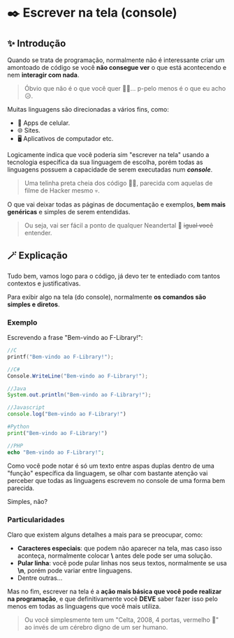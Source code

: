 # ✒️ Escrever na tela (console)
## ✨ Introdução
Quando se trata de programação, normalmente não é interessante criar um amontoado de código se você **não consegue ver** o que está acontecendo e nem **interagir com nada**.
> Óbvio que não é o que você quer 🫵😠... p-pelo menos é o que eu acho 😥.

Muitas linguagens são direcionadas a vários fins, como:
- 📱 Apps de celular.
- 🌐 Sites.
- 🖥️ Aplicativos de computador etc.

Logicamente indica que você poderia sim "escrever na tela" usando a tecnologia específica da sua linguagem de escolha, porém todas as linguagens possuem a capacidade de serem executadas num ***console***.
> Uma telinha preta cheia dos código 👩‍💻, parecida com aquelas de filme de Hacker mesmo 💀.

O que vai deixar todas as páginas de documentação e exemplos, **bem mais genéricas** e simples de serem entendidas.
> Ou seja, vai ser fácil a ponto de qualquer Neandertal 🦖 ~~igual você~~ entender.

## 🪄 Explicação
Tudo bem, vamos logo para o código, já devo ter te entediado com tantos contextos e justificativas.

Para exibir algo na tela (do console), normalmente **os comandos são simples e diretos**.

### Exemplo
Escrevendo a frase "Bem-vindo ao F-Library!":
```c
//C
printf("Bem-vindo ao F-Library!");
```
```csharp
//C#
Console.WriteLine("Bem-vindo ao F-Library!");
```
```java
//Java
System.out.println("Bem-vindo ao F-Library!");
```
```js
//Javascript
console.log("Bem-vindo ao F-Library!")
```
```python
#Python
print("Bem-vindo ao F-Library!")
```
```php
//PHP
echo "Bem-vindo ao F-Library!";
```

Como você pode notar é só um texto entre aspas duplas dentro de uma "função" específica da linguagem, se olhar com bastante atenção vai perceber que todas as linguagens escrevem no console de uma forma bem parecida.

Simples, não?

### Particularidades

Claro que existem alguns detalhes a mais para se preocupar, como:
- **Caracteres especiais**: que podem não aparecer na tela, mas caso isso aconteça, normalmente colocar **\\** antes dele pode ser uma solução.
- **Pular linha**: você pode pular linhas nos seus textos, normalmente se usa **\n**, porém pode variar entre linguagens.
- Dentre outras...

Mas no fim, escrever na tela é a **ação mais básica que você pode realizar na programação**, e que definitivamente você **DEVE** saber fazer isso pelo menos em todas as linguagens que você mais utiliza.
> Ou você simplesmente tem um "Celta, 2008, 4 portas, vermelho 🚗" ao invés de um cérebro digno de um ser humano.
